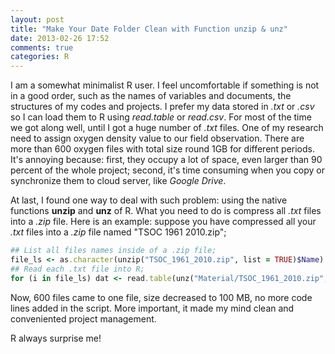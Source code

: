 ```yaml
---
layout: post
title: "Make Your Date Folder Clean with Function unzip & unz"
date: 2013-02-26 17:52
comments: true
categories: R
---
```


I am a somewhat minimalist R user. I feel uncomfortable if something is not in a good order, such as the names of variables and documents, the structures of my codes and projects.  I prefer my data stored in *.txt* or *.csv* so I can load them to R using *read.table* or *read.csv*. For most of the time we got along well, until I got a huge number of *.txt* files. One of my research need to assign oxygen density value to our field observation. There are more than 600 oxygen files with total size round 1GB for different periods. It's annoying because: first, they occupy a lot of space, even larger than 90 percent of the whole project; second, it's time consuming when you copy or synchronize them to cloud server, like *Google Drive*.



At last, I found one way to deal with such problem: using the native functions **unzip** and **unz** of R. What you need to do is compress all *.txt* files into a *.zip* file. Here is an example: suppose you have compressed all your *.txt* files into a *.zip* file named "TSOC 1961 2010.zip";

``` ruby 
## List all files names inside of a .zip file;
file_ls <- as.character(unzip("TSOC_1961_2010.zip", list = TRUE)$Name)
## Read each .txt file into R;
for (i in file_ls) dat <- read.table(unz("Material/TSOC_1961_2010.zip", i))
```

Now, 600 files came to one file, size decreased to 100 MB, no more code lines added in the script. More important, it made my mind clean and conveniented project management.

R always surprise me!
